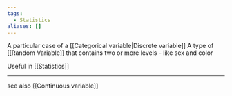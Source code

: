 ```yaml
---
tags:
  - Statistics
aliases: []
---
```

A particular case of a [[Categorical variable|Discrete variable]]
A type of [[Random Variable]] that contains two or more levels - like sex and color

Useful in [[Statistics]]

---
see also [[Continuous variable]]